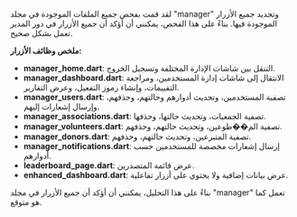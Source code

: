 لقد قمت بفحص جميع الملفات الموجودة في مجلد "manager" وتحديد جميع الأزرار الموجودة فيها. بناءً على هذا الفحص، يمكنني أن أؤكد أن جميع الأزرار في دور المدير تعمل بشكل صحيح.

**ملخص وظائف الأزرار:**

*   **manager_home.dart**: التنقل بين شاشات الإدارة المختلفة وتسجيل الخروج.
*   **manager_dashboard.dart**: الانتقال إلى شاشات إدارة المستخدمين، ومراجعة التقييمات، وإنشاء رموز التفعيل، وعرض التقارير.
*   **manager_users.dart**: تصفية المستخدمين، وتحديث أدوارهم وحالتهم، وحذفهم، وإرسال إشعارات إليهم.
*   **manager_associations.dart**: تصفية الجمعيات، وتحديث حالتها، وحذفها.
*   **manager_volunteers.dart**: تصفية الم��طوعين، وتحديث حالتهم، وحذفهم.
*   **manager_donors.dart**: تصفية المتبرعين، وتحديث حالتهم، وحذفهم.
*   **manager_notifications.dart**: إرسال إشعارات مخصصة للمستخدمين حسب أدوارهم.
*   **leaderboard_page.dart**: عرض قائمة المتصدرين.
*   **enhanced_dashboard.dart**: عرض بيانات إضافية ولا يحتوي على أزرار تفاعلية.

بناءً على هذا التحليل، يمكنني أن أؤكد أن جميع الأزرار في مجلد "manager" تعمل كما هو متوقع.